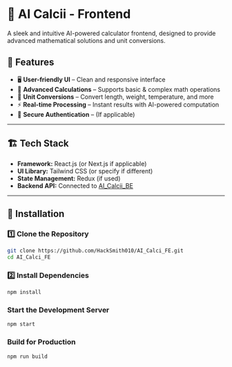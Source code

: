 # 🧠 AI Calcii - Frontend  
A sleek and intuitive AI-powered calculator frontend, designed to provide advanced mathematical solutions and unit conversions.

## 🚀 Features  
- 🖥 **User-friendly UI** – Clean and responsive interface  
- 🔢 **Advanced Calculations** – Supports basic & complex math operations  
- 📏 **Unit Conversions** – Convert length, weight, temperature, and more  
- ⚡ **Real-time Processing** – Instant results with AI-powered computation  
- 🔐 **Secure Authentication** – (If applicable)  

---

## 🏗 Tech Stack  
- **Framework:** React.js (or Next.js if applicable)  
- **UI Library:** Tailwind CSS (or specify if different)  
- **State Management:** Redux (if used)  
- **Backend API:** Connected to [AI_Calcii_BE](https://github.com/HackSmith010/AI_Calcii_BE)  

---

## 🔧 Installation  

### 1️⃣ Clone the Repository  
```sh
git clone https://github.com/HackSmith010/AI_Calci_FE.git
cd AI_Calci_FE
```

### 2️⃣ Install Dependencies
```sh
npm install
```

### Start the Development Server
```sh
npm start
```
### Build for Production
```sh
npm run build
```
